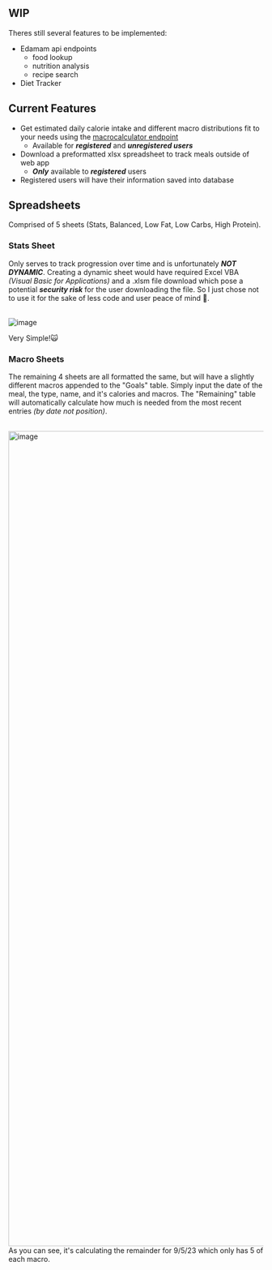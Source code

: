 ## WIP
Theres still several features to be implemented:
* Edamam api endpoints
  * food lookup
  * nutrition analysis
  * recipe search
* Diet Tracker

## Current Features
* Get estimated daily calorie intake and different macro distributions fit to your needs using the [macrocalculator endpoint](https://rapidapi.com/malaaddincelik/api/fitness-calculator/)
  * Available for ***registered*** and ***unregistered users***
* Download a preformatted xlsx spreadsheet to track meals outside of web app
  * ***Only*** available to ***registered*** users
* Registered users will have their information saved into database

## Spreadsheets
Comprised of 5 sheets (Stats, Balanced, Low Fat, Low Carbs, High Protein). 
### Stats Sheet
Only serves to track progression over time and is unfortunately ***NOT DYNAMIC***. Creating a dynamic sheet would have
required Excel VBA *(Visual Basic for Applications)* and a .xlsm file download which pose a potential ***security risk*** for the user downloading the file. 
So I just chose not to use it for the sake of less code and user peace of mind 🙏.

<br>![image](https://github.com/Kaionguyen/MacroCal/assets/107159508/53f14d38-3bd2-4eb4-8b07-a1ba89783d8d)

Very Simple!🙀

### Macro Sheets
The remaining 4 sheets are all formatted the same, but will have a slightly different macros appended to the "Goals" table. Simply input
the date of the meal, the type, name, and it's calories and macros. The "Remaining" table will automatically calculate how much is needed from the most recent entries *(by date not position)*.

<br><img width="1608" alt="image" src="https://github.com/Kaionguyen/MacroCal/assets/107159508/14b7485b-01eb-40d2-aa68-d7feb9b64bf9">
As you can see, it's calculating the remainder for 9/5/23 which only has 5 of each macro.
